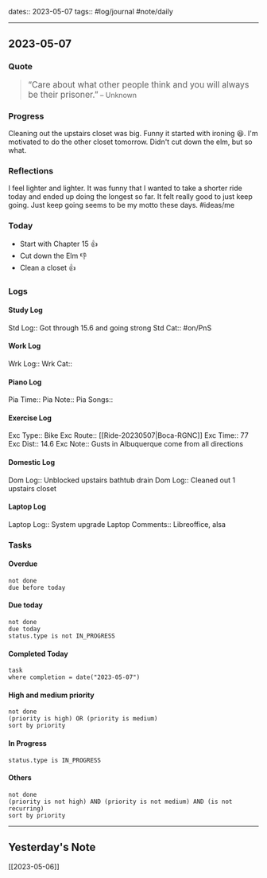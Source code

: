 dates:: 2023-05-07
tags:: #log/journal #note/daily 

---
## 2023-05-07

### Quote

><big>“Care about what other people think and you will always be their prisoner.”</big>
    – Unknown

### Progress

Cleaning out the upstairs closet was big. Funny it started with ironing 😆. I'm motivated to do the other closet tomorrow. Didn't cut down the elm, but so what.

### Reflections

I feel lighter and lighter. It was funny that I wanted to take a shorter ride today and ended up doing the longest so far. It felt really good to just keep going. Just keep going seems to be my motto these days. #ideas/me

### Today
- Start with Chapter 15 👍
- Cut down the Elm 👎
- Clean a closet 👍

### Logs

#### Study Log
Std Log:: Got through 15.6 and going strong
Std Cat:: #on/PnS 

#### Work Log
Wrk Log:: 
Wrk Cat:: 

#### Piano Log

Pia Time:: 
Pia Note:: 
Pia Songs:: 

#### Exercise Log

Exc Type:: Bike
Exc Route:: [[Ride-20230507|Boca-RGNC]]
Exc Time:: 77
Exc Dist:: 14.6
Exc Note:: Gusts in Albuquerque come from all directions

#### Domestic Log

Dom Log:: Unblocked upstairs bathtub drain
Dom Log:: Cleaned out 1 upstairs closet

#### Laptop Log

Laptop Log:: System upgrade
Laptop Comments:: Libreoffice, alsa

### Tasks

#### Overdue

```tasks
not done
due before today
```


#### Due today

```tasks
not done
due today
status.type is not IN_PROGRESS
```

#### Completed Today

```dataview
task
where completion = date("2023-05-07")
```


#### High and medium priority

```tasks
not done
(priority is high) OR (priority is medium)
sort by priority
```

#### In Progress

```tasks
status.type is IN_PROGRESS
```

#### Others

```tasks
not done
(priority is not high) AND (priority is not medium) AND (is not recurring)
sort by priority
```


---
## Yesterday's Note

[[2023-05-06]]


